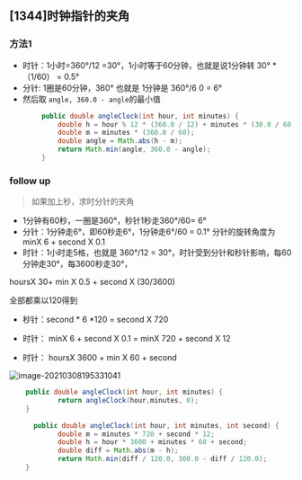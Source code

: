 ## [1344]时钟指针的夹角

### 方法1

-  时针：1小时=360°/12 =30°，1小时等于60分钟，也就是说1分钟转 30° *（1/60） = 0.5°
- 分针:  1圈是60分钟，360°  也就是 1分钟是 360°/6 0 = 6°
- 然后取 `angle, 360.0 - angle`的最小值

```java
        public double angleClock(int hour, int minutes) {
            double h = hour % 12 * (360.0 / 12) + minutes * (30.0 / 60);
            double m = minutes * (360.0 / 60);
            double angle = Math.abs(h - m);
            return Math.min(angle, 360.0 - angle);
        }
```

### follow up

> 如果加上秒，求时分针的夹角

- 1分钟有60秒，一圈是360°，秒针1秒走360°/60= 6°
- 分针：1分钟走6°，即60秒走6°，1分钟走6°/60 = 0.1°  分针的旋转角度为 minX 6 + second X 0.1
- 时针：1小时走5格，也就是 360°/12 = 30°，时针受到分针和秒针影响，每60分钟走30°，每3600秒走30°，

hoursX 30+ min X 0.5 + second X (30/3600)

全部都乘以120得到 

- 秒针：second * 6 *120 = second X 720
- 时针：  minX 6 + second X 0.1  =  minX 720 + second X 12 

- 时针： hoursX 3600 + min X 60 + second 

![image-20210308195331041](D:\Dev\SrcCode\geek-algorithm-leetcode\src\main\leetcode_manuscripts\Untitled.assets\image-20210308195331041.png)



```java
    public double angleClock(int hour, int minutes) {
            return angleClock(hour,minutes, 0);
    }
    
      public double angleClock(int hour, int minutes, int second) {
            double m = minutes * 720 + second * 12;
            double h = hour * 3600 + minutes * 60 + second;
            double diff = Math.abs(m - h);
            return Math.min(diff / 120.0, 360.0 - diff / 120.0);
    }
```

